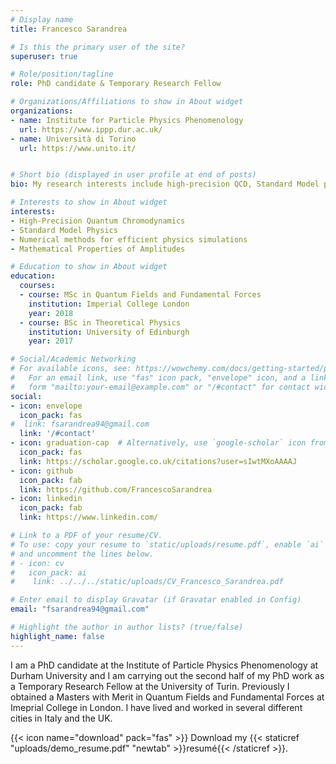 ```yaml
---
# Display name
title: Francesco Sarandrea 

# Is this the primary user of the site?
superuser: true

# Role/position/tagline
role: PhD candidate & Temporary Research Fellow

# Organizations/Affiliations to show in About widget
organizations:
- name: Institute for Particle Physics Phenomenology
  url: https://www.ippp.dur.ac.uk/
- name: Università di Torino
  url: https://www.unito.it/


# Short bio (displayed in user profile at end of posts)
bio: My research interests include high-precision QCD, Standard Model physics and numerical methods for efficient Physics simulations.

# Interests to show in About widget
interests:
- High-Precision Quantum Chromodynamics
- Standard Model Physics
- Numerical methods for efficient physics simulations
- Mathematical Properties of Amplitudes

# Education to show in About widget
education:
  courses:
  - course: MSc in Quantum Fields and Fundamental Forces
    institution: Imperial College London
    year: 2018
  - course: BSc in Theoretical Physics
    institution: University of Edinburgh
    year: 2017

# Social/Academic Networking
# For available icons, see: https://wowchemy.com/docs/getting-started/page-builder/#icons
#   For an email link, use "fas" icon pack, "envelope" icon, and a link in the
#   form "mailto:your-email@example.com" or "/#contact" for contact widget.
social:
- icon: envelope
  icon_pack: fas
#  link: fsarandrea94@gmail.com
  link: '/#contact'
- icon: graduation-cap  # Alternatively, use `google-scholar` icon from `ai` icon pack
  icon_pack: fas
  link: https://scholar.google.co.uk/citations?user=sIwtMXoAAAAJ
- icon: github
  icon_pack: fab
  link: https://github.com/FrancescoSarandrea
- icon: linkedin
  icon_pack: fab
  link: https://www.linkedin.com/

# Link to a PDF of your resume/CV.
# To use: copy your resume to `static/uploads/resume.pdf`, enable `ai` icons in `params.toml`, 
# and uncomment the lines below.
# - icon: cv
#   icon_pack: ai
#    link: ../../../static/uploads/CV_Francesco_Sarandrea.pdf

# Enter email to display Gravatar (if Gravatar enabled in Config)
email: "fsarandrea94@gmail.com"

# Highlight the author in author lists? (true/false)
highlight_name: false
---
```


I am a PhD candidate at the Institute of Particle Physics Phenomenology at Durham University and I am carrying out the second half of my PhD work as a Temporary Research Fellow at the University of Turin. 
Previously I obtained a Masters with Merit in Quantum Fields and Fundamental Forces at Imeprial College in London. I have lived and worked in several different cities in Italy and the UK. 

{{< icon name="download" pack="fas" >}} Download my {{< staticref "uploads/demo_resume.pdf" "newtab" >}}resumé{{< /staticref >}}.
